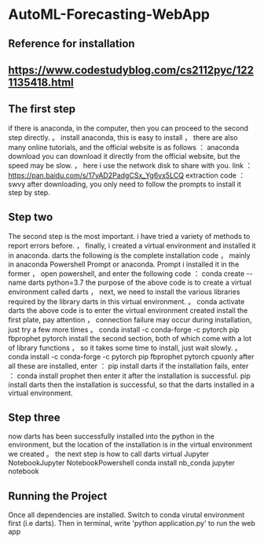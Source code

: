 # AutoML-Forecasting-WebApp

## Reference for installation
## https://www.codestudyblog.com/cs2112pyc/1221135418.html

## The first step

if there is anaconda, in the computer, then you can proceed to the second step directly. 。
install anaconda, this is easy to install ， there are also many online tutorials, and the official website is as follows ：
anaconda download
you can download it directly from the official website, but the speed may be slow. ， here i use the network disk to share with you.
link ：https://pan.baidu.com/s/17yAD2PadgCSx_Yg6vx5LCQ
extraction code ：swvy
after downloading, you only need to follow the prompts to install it step by step.

## Step two
The second step is the most important. i have tried a variety of methods to report errors before. ， finally, i created a virtual environment and installed it in anaconda. darts the following is the complete installation code ， mainly in anaconda Powershell Prompt or anaconda. Prompt i installed it in the former ， open powershell, and enter the following code ：
conda create --name darts python=3.7
the purpose of the above code is to create a virtual environment called darts ， next, we need to install the various libraries required by the library darts in this virtual environment. 。
conda activate darts
the above code is to enter the virtual environment created
install the first plate, pay attention ， connection failure may occur during installation, just try a few more times 。
conda install -c conda-forge -c pytorch pip fbprophet pytorch
install the second section, both of which come with a lot of library functions ， so it takes some time to install, just wait slowly. 。
conda install -c conda-forge -c pytorch pip fbprophet pytorch cpuonly
after all these are installed, enter ：
pip install darts
if the installation fails, enter ：
conda install prophet
then enter it after the installation is successful.
pip install darts
then the installation is successful, so that the darts installed in a virtual environment.

## Step three
now darts has been successfully installed into the python in the environment, but the location of the installation is in the virtual environment we created 。 the next step is how to call darts virtual Jupyter NotebookJupyter NotebookPowershell
conda install nb_conda
jupyter notebook


## Running the Project
Once all dependencies are installed. Switch to conda virutal environment first (i.e darts). Then in terminal, write 'python application.py' to run the web app
